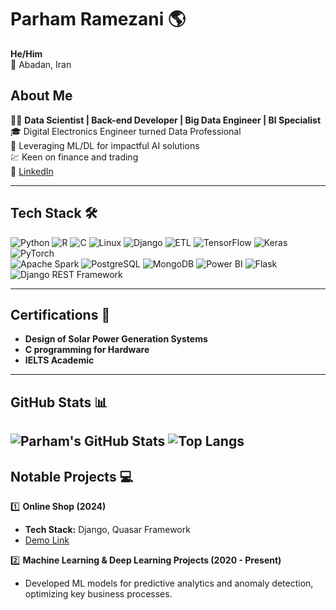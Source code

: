 # Parham Ramezani 🌎
**He/Him**  
📍 Abadan, Iran  

## About Me  
👨‍💻 **Data Scientist | Back-end Developer | Big Data Engineer | BI Specialist**  
🎓 Digital Electronics Engineer turned Data Professional  
🌟 Leveraging ML/DL for impactful AI solutions  
💹 Keen on finance and trading  
🔗 [LinkedIn](https://www.linkedin.com/in/parham-ramezani-739451335)  

---

## Tech Stack 🛠️  
![Python](https://img.shields.io/badge/Python-3776AB?style=for-the-badge&logo=python&logoColor=white)  ![R](https://img.shields.io/badge/R-276DC3?style=for-the-badge&logo=r&logoColor=white)  ![C](https://img.shields.io/badge/C-A8B9CC?style=for-the-badge&logo=c&logoColor=white)  ![Linux](https://img.shields.io/badge/Linux-FCC624?style=for-the-badge&logo=linux&logoColor=black)  ![Django](https://img.shields.io/badge/Django-092E20?style=for-the-badge&logo=django&logoColor=white)  ![ETL](https://img.shields.io/badge/ETL-00A859?style=for-the-badge&logo=apache-airflow&logoColor=white)  ![TensorFlow](https://img.shields.io/badge/TensorFlow-FF6F00?style=for-the-badge&logo=tensorflow&logoColor=white)  ![Keras](https://img.shields.io/badge/Keras-D00000?style=for-the-badge&logo=keras&logoColor=white)  ![PyTorch](https://img.shields.io/badge/PyTorch-EE4C2C?style=for-the-badge&logo=pytorch&logoColor=white)  
![Apache Spark](https://img.shields.io/badge/Apache%20Spark-E25A1C?style=for-the-badge&logo=apachespark&logoColor=white)  ![PostgreSQL](https://img.shields.io/badge/PostgreSQL-336791?style=for-the-badge&logo=postgresql&logoColor=white)  ![MongoDB](https://img.shields.io/badge/MongoDB-47A248?style=for-the-badge&logo=mongodb&logoColor=white)  ![Power BI](https://img.shields.io/badge/Power%20BI-F2C811?style=for-the-badge&logo=powerbi&logoColor=black)  ![Flask](https://img.shields.io/badge/Flask-000000?style=for-the-badge&logo=flask&logoColor=white)  ![Django REST Framework](https://img.shields.io/badge/DRF-092E20?style=for-the-badge&logo=django&logoColor=white)  

---

## Certifications 📜  
- **Design of Solar Power Generation Systems**  
- **C programming for Hardware**  
- **IELTS Academic**  

---

## GitHub Stats 📊  
![Parham's GitHub Stats](https://github-readme-stats.vercel.app/api?username=prrmzz&show_icons=true&theme=dark)
![Top Langs](https://github-readme-stats.vercel.app/api/top-langs/?username=prrmzz&layout=compact&theme=dark)
---

## Notable Projects 💻  

1️⃣ **Online Shop (2024)**  
- **Tech Stack:** Django, Quasar Framework  
- [Demo Link](https://quasar-django.vercel.app/)  

2️⃣ **Machine Learning & Deep Learning Projects (2020 - Present)**  
- Developed ML models for predictive analytics and anomaly detection, optimizing key business processes.
